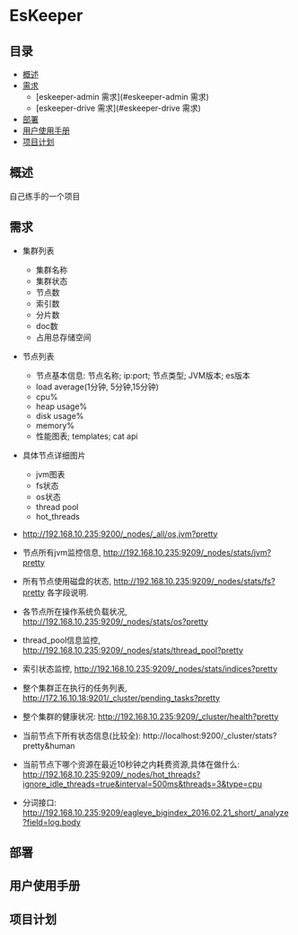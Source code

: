 # EsKeeper

## 目录
- [概述](#概述)
- [需求](#需求)
	- [eskeeper-admin 需求](#eskeeper-admin 需求)
	- [eskeeper-drive 需求](#eskeeper-drive 需求)
- [部署](#部署)
- [用户使用手册](#用户使用手册)
- [项目计划](#项目计划)




## 概述
自己练手的一个项目

## 需求

* 集群列表
	* 集群名称
	* 集群状态
	* 节点数
	* 索引数
	* 分片数
	* doc数
	* 占用总存储空间

* 节点列表
	* 节点基本信息: 节点名称; ip:port; 节点类型; JVM版本; es版本
	* load average(1分钟, 5分钟,15分钟)
	* cpu%
	* heap usage%
	* disk usage%
	* memory%
	* 性能图表; templates; cat api

* 具体节点详细图片
	* jvm图表
	* fs状态
	* os状态
	* thread pool
	* hot_threads
	


* http://192.168.10.235:9200/_nodes/_all/os,jvm?pretty
* 节点所有jvm监控信息, http://192.168.10.235:9209/_nodes/stats/jvm?pretty
* 所有节点使用磁盘的状态, http://192.168.10.235:9209/_nodes/stats/fs?pretty
	各字段说明.
* 各节点所在操作系统负载状况, http://192.168.10.235:9209/_nodes/stats/os?pretty
* thread_pool信息监控, http://192.168.10.235:9209/_nodes/stats/thread_pool?pretty
* 索引状态监控, http://192.168.10.235:9209/_nodes/stats/indices?pretty
* 整个集群正在执行的任务列表, http://172.16.10.18:9201/_cluster/pending_tasks?pretty
* 整个集群的健康状况: http://192.168.10.235:9209/_cluster/health?pretty
* 当前节点下所有状态信息(比较全): http://localhost:9200/_cluster/stats?pretty&human
* 当前节点下哪个资源在最近10秒钟之内耗费资源,具体在做什么: http://192.168.10.235:9209/_nodes/hot_threads?ignore_idle_threads=true&interval=500ms&threads=3&type=cpu
* 分词接口: http://192.168.10.235:9209/eagleye_bigindex_2016.02.21_short/_analyze?field=log.body




## 部署


## 用户使用手册


## 项目计划



	



